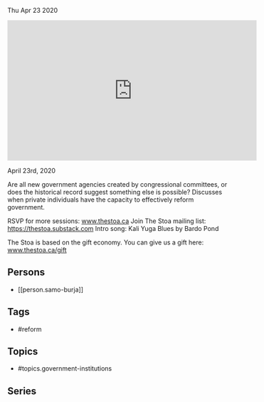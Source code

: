 



Thu Apr 23 2020

<iframe width="560" height="315" src="https://www.youtube.com/embed/4Ccm8rFbIfg" title="Reform of Government Institutions w/ Samo Burja" frameborder="0" allow="accelerometer; autoplay; clipboard-write; encrypted-media; gyroscope; picture-in-picture" allowfullscreen ></iframe>

April 23rd, 2020

Are all new government agencies created by congressional committees, or does the historical record suggest something else is possible? Discusses when private individuals have the capacity to effectively reform government.

RSVP for more sessions: www.thestoa.ca
Join The Stoa mailing list: https://thestoa.substack.com
Intro song: Kali Yuga Blues by Bardo Pond

The Stoa is based on the gift economy. You can give us a gift here: www.thestoa.ca/gift

## Persons

- [[person.samo-burja]]

## Tags

- #reform

## Topics

- #topics.government-institutions

## Series



